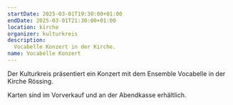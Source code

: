 ```yaml
---
startDate: 2025-03-01T19:30:00+01:00
endDate: 2025-03-01T21:30:00+01:00
location: kirche
organizer: kulturkreis
description:
  Vocabelle Konzert in der Kirche.
name: Vocabelle Konzert
---
```


Der Kulturkreis präsentiert ein Konzert mit dem Ensemble Vocabelle in der Kirche Rössing.

Karten sind im Vorverkauf und an der Abendkasse erhältlich.